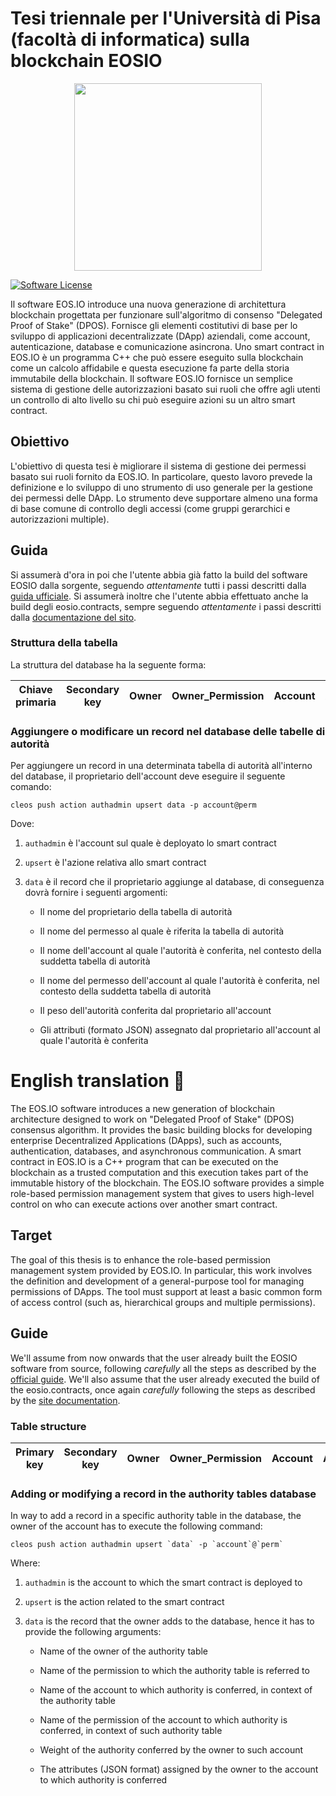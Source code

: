 # Tesi triennale per l'Università di Pisa (facoltà di informatica) sulla blockchain EOSIO

<p align="center">
  <img width="300" height="300" src="https://upload.wikimedia.org/wikipedia/it/7/72/Stemma_unipi.png">
</p>

[![Software License](https://img.shields.io/badge/license-MIT-lightgrey.svg)](./LICENSE)

Il software EOS.IO introduce una nuova generazione di architettura blockchain progettata per funzionare sull'algoritmo di consenso "Delegated Proof of Stake" (DPOS). Fornisce gli elementi costitutivi di base per lo sviluppo di applicazioni decentralizzate (DApp) aziendali, come account, autenticazione, database e comunicazione asincrona. Uno smart contract in EOS.IO è un programma C++ che può essere eseguito sulla blockchain come un calcolo affidabile e questa esecuzione fa parte della storia immutabile della blockchain. Il software EOS.IO fornisce un semplice sistema di gestione delle autorizzazioni basato sui ruoli che offre agli utenti un controllo di alto livello su chi può eseguire azioni su un altro smart contract.

## Obiettivo

L'obiettivo di questa tesi è migliorare il sistema di gestione dei permessi basato sui ruoli fornito da EOS.IO. In particolare, questo lavoro prevede la definizione e lo sviluppo di uno strumento di uso generale per la gestione dei permessi delle DApp. Lo strumento deve supportare almeno una forma di base comune di controllo degli accessi (come gruppi gerarchici e autorizzazioni multiple).

## Guida

Si assumerà d'ora in poi che l'utente abbia già fatto la build del software EOSIO dalla sorgente, seguendo *attentamente* tutti i passi descritti dalla [guida ufficiale](https://developers.eos.io/manuals/eos/latest/install/build-from-source/index). Si assumerà inoltre che l'utente abbia effettuato anche la build degli eosio.contracts, sempre seguendo *attentamente* i passi descritti dalla [documentazione del sito](https://developers.eos.io/manuals/eosio.contracts/latest/build-and-deploy).

### Struttura della tabella 

La struttura del database ha la seguente forma:

| Chiave primaria | Secondary key | Owner | Owner_Permission | Account | Account_Permission | Weight  | Attributes |
| --------------- | ------------- | ----- | ---------------- | ------- | ------------------ | ------- | ---------- |

### Aggiungere o modificare un record nel database delle tabelle di autorità

Per aggiungere un record in una determinata tabella di autorità all'interno del database, il proprietario dell'account deve eseguire
il seguente comando:

```shellsession
cleos push action authadmin upsert data -p account@perm
```

Dove: 

1) `authadmin` è l'account sul quale è deployato lo smart contract

2) `upsert` è l'azione relativa allo smart contract

3) `data` è il record che il proprietario aggiunge al database, di conseguenza dovrà fornire i seguenti argomenti:

    - Il nome del proprietario della tabella di autorità

    - Il nome del permesso al quale è riferita la tabella di autorità

    - Il nome dell'account al quale l'autorità è conferita, nel contesto della suddetta tabella di autorità

    - Il nome del permesso dell'account al quale l'autorità è conferita, nel contesto della suddetta tabella di autorità

    - Il peso dell'autorità conferita dal proprietario all'account

    - Gli attributi (formato JSON) assegnato dal proprietario all'account al quale l'autorità è conferita

# English translation 🏴󠁧󠁢󠁥󠁮󠁧󠁿

The EOS.IO software introduces a new generation of blockchain architecture designed to work on "Delegated Proof of Stake" (DPOS) consensus algorithm. It provides the basic building blocks for developing enterprise Decentralized Applications (DApps), such as accounts, authentication, databases, and asynchronous communication. A smart contract in EOS.IO is a C++ program that can be executed on the blockchain as a trusted computation and this execution takes part of the immutable history of the blockchain. The EOS.IO software provides a simple role-based permission management system that gives to users high-level control on who can execute actions over another smart contract.

## Target

The goal of this thesis is to enhance the role-based permission management system provided by EOS.IO. In particular, this work involves the definition and development of a general-purpose tool for managing permissions of DApps. The tool must support at least a basic common form of access control (such as, hierarchical groups and multiple permissions).


## Guide 

We'll assume from now onwards that the user already built the EOSIO software from source, following *carefully* all the steps as described by the [official guide](https://developers.eos.io/manuals/eos/latest/install/build-from-source/index). We'll also assume that the user already executed the build of the eosio.contracts, once again *carefully* following the steps as described by the [site documentation](https://developers.eos.io/manuals/eosio.contracts/latest/build-and-deploy).

### Table structure

| Primary key   | Secondary key | Owner | Owner_Permission | Account | Account_Permission | Weight  | Attributes |
| ------------- | ------------- | ----- | ---------------- | ------- | ------------------ | ------- | ---------- |

### Adding or modifying a record in the authority tables database 

In way to add a record in a specific authority table in the database, the owner of the account has to execute the following command:

```shellsession
cleos push action authadmin upsert `data` -p `account`@`perm`
```

Where: 

1) `authadmin` is the account to which the smart contract is deployed to

2) `upsert` is the action related to the smart contract

3) `data` is the record that the owner adds to the database, hence it has to provide the following arguments: 

    - Name of the owner of the authority table 

    - Name of the permission to which the authority table is referred to

    - Name of the account to which authority is conferred, in context of the authority table

    - Name of the permission of the account to which authority is conferred, in context of such authority table

    - Weight of the authority conferred by the owner to such account

    - The attributes (JSON format) assigned by the owner to the account to which authority is conferred

